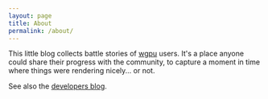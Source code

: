 ```yaml
---
layout: page
title: About
permalink: /about/
---
```


This little blog collects battle stories of [wgpu](https://github.com/gfx-rs/wgpu) users.
It's a place anyone could share their progress with the community, to capture a moment
in time where things were rendering nicely... or not.

See also the [developers blog](https://gfx-rs.github.io/).

